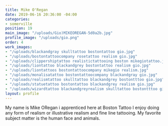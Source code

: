```yaml
---
title: Mike O'Regan
date: 2019-06-16 20:36:00 -04:00
categories:
- somerville
position: 19
main_image: "/uploads/Gio)MIKEOREGAN-5d0a2b.jpg"
profile_image: "/uploads/gio.png"
order: 4
work_images:
- "/uploads/blackandgray skulltattoo bostontattoo gio.jpg"
- "/uploads/bostontattoocompany rosetattoo realism gio.jpg"
- "/uploads/clippershiptattoo realistictattooing boston mikegiotattoo.jpg"
- "/uploads/liontattoo blackandgrey bostontattoo realism gio.jpg"
- "/uploads/liontattoos bostontattoocompany mikegio realism.jpg"
- "/uploads/monalisatattoo bostontattoocompany blackandgray gio.jpg"
- "/uploads/realismtattoo skulltattoo blackandgrey bostontttoo gio.jpg"
- "/uploads/statuetattoo bostontattoo blackandgrey realism gio.jpg"
- "/uploads/wizardtattoo blackandgreyrealism skulltattoo bostontttoo gio.jpg"
layout: profile
---
```


My name is Mike ORegan i apprenticed here at Boston Tattoo I enjoy doing any form of realism or illustrative realism and fine line tattooing. My favorite subject matter is the human face and animals. 